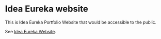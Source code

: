 # Idea Eureka website 

This is Idea Eureka Portfolio Website that would be accessible to the public. 


See [Idea Eureka Website]( https://idea-eureka.github.io/website/).
